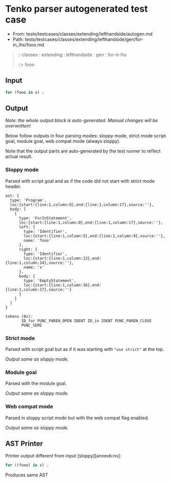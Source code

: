 # Tenko parser autogenerated test case

- From: tests/testcases/classes/extending/lefthandside/autogen.md
- Path: tests/testcases/classes/extending/lefthandside/gen/for-in_lhs/fooo.md

> :: classes : extending : lefthandside : gen : for-in lhs
>
> ::> fooo

## Input


`````js
for (fooo in x) ;
`````

## Output

_Note: the whole output block is auto-generated. Manual changes will be overwritten!_

Below follow outputs in four parsing modes: sloppy mode, strict mode script goal, module goal, web compat mode (always sloppy).

Note that the output parts are auto-generated by the test runner to reflect actual result.

### Sloppy mode

Parsed with script goal and as if the code did not start with strict mode header.

`````
ast: {
  type: 'Program',
  loc:{start:{line:1,column:0},end:{line:1,column:17},source:''},
  body: [
    {
      type: 'ForInStatement',
      loc:{start:{line:1,column:0},end:{line:1,column:17},source:''},
      left: {
        type: 'Identifier',
        loc:{start:{line:1,column:5},end:{line:1,column:9},source:''},
        name: 'fooo'
      },
      right: {
        type: 'Identifier',
        loc:{start:{line:1,column:13},end:{line:1,column:14},source:''},
        name: 'x'
      },
      body: {
        type: 'EmptyStatement',
        loc:{start:{line:1,column:16},end:{line:1,column:17},source:''}
      }
    }
  ]
}

tokens (8x):
       ID_for PUNC_PAREN_OPEN IDENT ID_in IDENT PUNC_PAREN_CLOSE
       PUNC_SEMI
`````

### Strict mode

Parsed with script goal but as if it was starting with `"use strict"` at the top.

_Output same as sloppy mode._

### Module goal

Parsed with the module goal.

_Output same as sloppy mode._

### Web compat mode

Parsed in sloppy script mode but with the web compat flag enabled.

_Output same as sloppy mode._

## AST Printer

Printer output different from input [sloppy][annexb:no]:

````js
for ((fooo) in x) ;
````

Produces same AST
